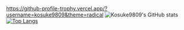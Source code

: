
https://github-profile-trophy.vercel.app/?username=kosuke9809&theme=radical
![Kosuke9809's GitHub stats](https://github-readme-stats.vercel.app/api?username=kosuke9809&show_icons=true&theme=radical)
[![Top Langs](https://github-readme-stats.vercel.app/api/top-langs/?username=kosuke9809&layout=compact&theme=radical)](https://github.com/kosuke9809/github-readme-stats)
<!---
kosuke9809/kosuke9809 is a ✨ special ✨ repository because its `README.md` (this file) appears on your GitHub profile.
You can click the Preview link to take a look at your changes.
--->
